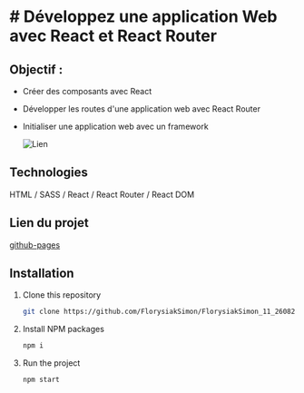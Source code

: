 # # Développez une application Web avec React et React Router

## Objectif :

- Créer des composants avec React
- Développer les routes d'une application web avec React Router
- Initialiser une application web avec un framework

  ![Lien](https://i.gyazo.com/1b87499fe18f4352543b62fc047af1c9.jpg)

## Technologies

HTML / SASS / React / React Router / React DOM

## Lien du projet

[github-pages](https://florysiaksimon.github.io/FlorysiakSimon_11_26082021/)

## Installation

1. Clone this repository
   ```sh
   git clone https://github.com/FlorysiakSimon/FlorysiakSimon_11_26082021
   ```
2. Install NPM packages
   ```sh
   npm i
   ```
3. Run the project
   ```sh
   npm start
   ```
